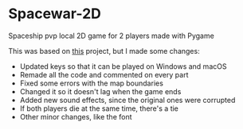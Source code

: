 # Spacewar-2D
Spaceship pvp local 2D game for 2 players made with Pygame

This was based on [this](https://github.com/techwithtim/PygameForBeginners) project, but I made some changes:
- Updated keys so that it can be played on Windows and macOS
- Remade all the code and commented on every part
- Fixed some errors with the map boundaries
- Changed it so it doesn't lag when the game ends
- Added new sound effects, since the original ones were corrupted
- If both players die at the same time, there's a tie
- Other minor changes, like the font
